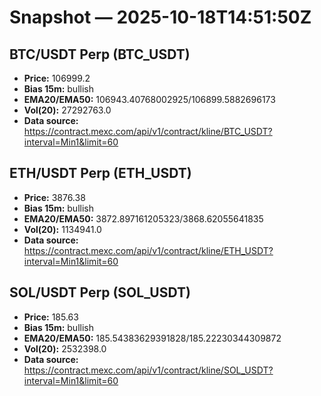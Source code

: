 # Snapshot — 2025-10-18T14:51:50Z

## BTC/USDT Perp (BTC_USDT)
- **Price:** 106999.2
- **Bias 15m:** bullish
- **EMA20/EMA50:** 106943.40768002925/106899.5882696173
- **Vol(20):** 27292763.0
- **Data source:** https://contract.mexc.com/api/v1/contract/kline/BTC_USDT?interval=Min1&limit=60

## ETH/USDT Perp (ETH_USDT)
- **Price:** 3876.38
- **Bias 15m:** bullish
- **EMA20/EMA50:** 3872.897161205323/3868.62055641835
- **Vol(20):** 1134941.0
- **Data source:** https://contract.mexc.com/api/v1/contract/kline/ETH_USDT?interval=Min1&limit=60

## SOL/USDT Perp (SOL_USDT)
- **Price:** 185.63
- **Bias 15m:** bullish
- **EMA20/EMA50:** 185.54383629391828/185.22230344309872
- **Vol(20):** 2532398.0
- **Data source:** https://contract.mexc.com/api/v1/contract/kline/SOL_USDT?interval=Min1&limit=60
